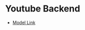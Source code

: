 # Youtube Backend 

- [Model Link](https://app.eraser.io/workspace/lSLz2lhEWBCjbxVu7j39?origin=share)